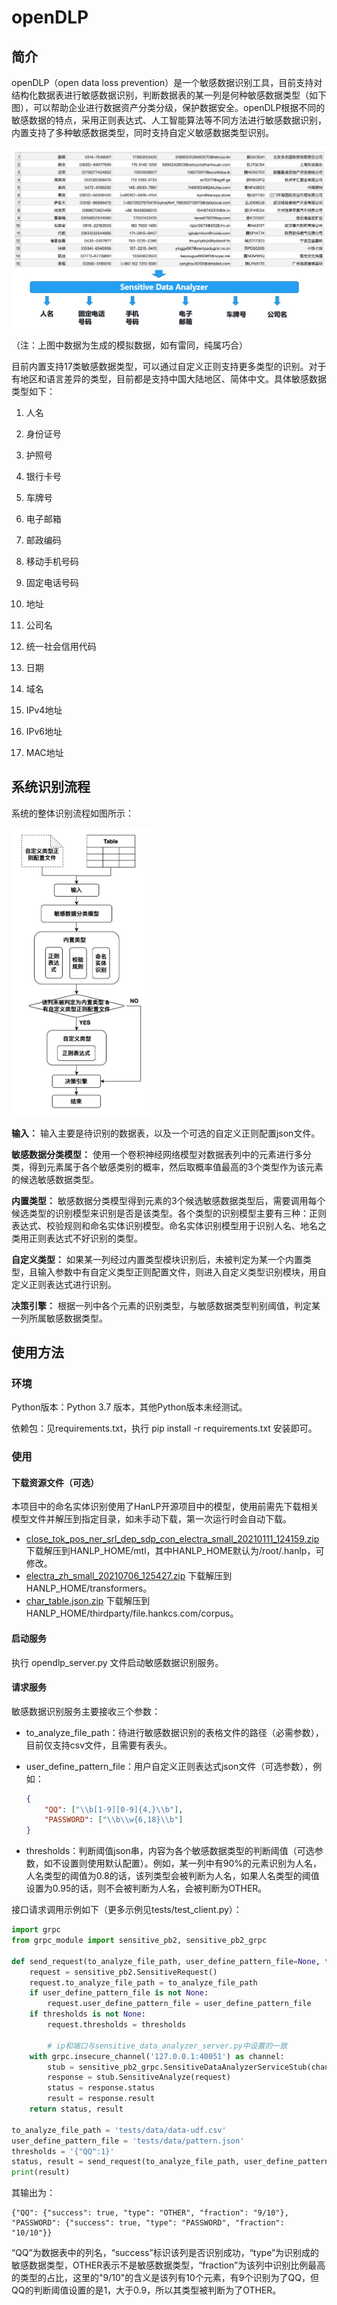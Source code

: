 # openDLP

## 简介

openDLP（open data loss prevention）是一个敏感数据识别工具，目前支持对结构化数据表进行敏感数据识别，判断数据表的某一列是何种敏感数据类型（如下图），可以帮助企业进行数据资产分类分级，保护数据安全。openDLP根据不同的敏感数据的特点，采用正则表达式、人工智能算法等不同方法进行敏感数据识别，内置支持了多种敏感数据类型，同时支持自定义敏感数据类型识别。

<img src="docs/问题描述.png" alt="问题描述" style="zoom:50%;" />

（注：上图中数据为生成的模拟数据，如有雷同，纯属巧合）



目前内置支持17类敏感数据类型，可以通过自定义正则支持更多类型的识别。对于有地区和语言差异的类型，目前都是支持中国大陆地区、简体中文。具体敏感数据类型如下：

1. 人名

2. 身份证号

3. 护照号

4. 银行卡号

5. 车牌号

6. 电子邮箱

7. 邮政编码

8. 移动手机号码

9. 固定电话号码

10. 地址

11. 公司名

12. 统一社会信用代码

13. 日期

14. 域名

15. IPv4地址

16. IPv6地址

17. MAC地址

    

## 系统识别流程 

系统的整体识别流程如图所示：

<img src="docs/识别流程.png" alt="识别流程" style="zoom:45%;" />

**输入：** 输入主要是待识别的数据表，以及一个可选的自定义正则配置json文件。

**敏感数据分类模型：** 使用一个卷积神经网络模型对数据表列中的元素进行多分类，得到元素属于各个敏感类别的概率，然后取概率值最高的3个类型作为该元素的候选敏感数据类型。

**内置类型：** 敏感数据分类模型得到元素的3个候选敏感数据类型后，需要调用每个候选类型的识别模型来识别是否是该类型。各个类型的识别模型主要有三种：正则表达式、校验规则和命名实体识别模型。命名实体识别模型用于识别人名、地名之类用正则表达式不好识别的类型。

**自定义类型：** 如果某一列经过内置类型模块识别后，未被判定为某一个内置类型，且输入参数中有自定义类型正则配置文件，则进入自定义类型识别模块，用自定义正则表达式进行识别。

**决策引擎：** 根据一列中各个元素的识别类型，与敏感数据类型判别阈值，判定某一列所属敏感数据类型。



## 使用方法

### 环境

Python版本：Python 3.7 版本，其他Python版本未经测试。

依赖包：见requirements.txt，执行 pip install -r requirements.txt 安装即可。

### 使用

#### 下载资源文件（可选）

本项目中的命名实体识别使用了HanLP开源项目中的模型，使用前需先下载相关模型文件并解压到指定目录，如未手动下载，第一次运行时会自动下载。

+ [close_tok_pos_ner_srl_dep_sdp_con_electra_small_20210111_124159.zip](https://file.hankcs.com/hanlp/mtl/close_tok_pos_ner_srl_dep_sdp_con_electra_small_20210111_124159.zip) 下载解压到HANLP_HOME/mtl，其中HANLP_HOME默认为/root/.hanlp，可修改。
+ [electra_zh_small_20210706_125427.zip](https://file.hankcs.com/hanlp/transformers/electra_zh_small_20210706_125427.zip) 下载解压到HANLP_HOME/transformers。
+ [char_table.json.zip](https://file.hankcs.com/corpus/char_table.json.zip) 下载解压到HANLP_HOME/thirdparty/file.hankcs.com/corpus。

#### 启动服务

执行 opendlp_server.py 文件启动敏感数据识别服务。

#### 请求服务

敏感数据识别服务主要接收三个参数：

+ to_analyze_file_path：待进行敏感数据识别的表格文件的路径（必需参数），目前仅支持csv文件，且需要有表头。

+ user_define_pattern_file：用户自定义正则表达式json文件（可选参数），例如：

  ```json
  {
      "QQ": ["\\b[1-9][0-9]{4,}\\b"],
      "PASSWORD": ["\\b\\w{6,18}\\b"]
  }
  ```

+ thresholds：判断阈值json串，内容为各个敏感数据类型的判断阈值（可选参数，如不设置则使用默认配置）。例如，某一列中有90%的元素识别为人名，人名类型的阈值为0.8的话，该列类型会被判断为人名，如果人名类型的阈值设置为0.95的话，则不会被判断为人名，会被判断为OTHER。

接口请求调用示例如下（更多示例见tests/test_client.py）：

```python
import grpc
from grpc_module import sensitive_pb2, sensitive_pb2_grpc

def send_request(to_analyze_file_path, user_define_pattern_file=None, thresholds=None):
    request = sensitive_pb2.SensitiveRequest()
    request.to_analyze_file_path = to_analyze_file_path
    if user_define_pattern_file is not None:
        request.user_define_pattern_file = user_define_pattern_file
    if thresholds is not None:
        request.thresholds = thresholds
        
		# ip和端口与sensitive_data_analyzer_server.py中设置的一致
    with grpc.insecure_channel('127.0.0.1:40051') as channel:
        stub = sensitive_pb2_grpc.SensitiveDataAnalyzerServiceStub(channel)
        response = stub.SensitiveAnalyze(request)
        status = response.status
        result = response.result
    return status, result

to_analyze_file_path = 'tests/data/data-udf.csv'
user_define_pattern_file = 'tests/data/pattern.json'
thresholds = '{"QQ":1}'
status, result = send_request(to_analyze_file_path, user_define_pattern_file, thresholds)
print(result)
```

其输出为：

```shell
{"QQ": {"success": true, "type": "OTHER", "fraction": "9/10"}, "PASSWORD": {"success": true, "type": "PASSWORD", "fraction": "10/10"}}
```

“QQ”为数据表中的列名，“success”标识该列是否识别成功，“type”为识别成的敏感数据类型，OTHER表示不是敏感数据类型，“fraction”为该列中识别比例最高的类型的占比，这里的"9/10"的含义是该列有10个元素，有9个识别为了QQ，但QQ的判断阈值设置的是1，大于0.9，所以其类型被判断为了OTHER。


